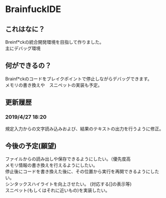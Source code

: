 # BrainfuckIDE
## これはなに？
Breinf\*ckの統合開発環境を目指して作りました。  
主にデバッグ環境

## 何ができるの？
Brainf\*ckのコードをブレイクポイントで停止しながらデバッグできます。  
メモリの書き換えや　スニペットの実装も予定。  

## 更新履歴
### 2019/4/27 18:20
規定入力からの文字読み込みおよび、結果のテキストの出力を行うように修正。  

## 今後の予定(願望)
ファイルからの読み出しや保存できるようにしたい。（優先度高  
メモリ情報の書き換えを行えるようにしたい。  
停止後にコードを書き換えた後に、その位置から実行を再開できるようにしたい。   
シンタックスハイライトを向上させたい。 (対応する[]の表示等)  
スニペット(もしくはそれに近いもの)を実装したい。   


